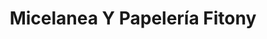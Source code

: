 ---
title: "Micelanea Y Papelería Fitony"
url: /bogota/micelanea-y-papeleria-fitony/
shop: material de oficina
---